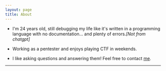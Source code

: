 ```yaml
---
layout: page
title: About
---
```


*   I'm 24 years old, still debugging my life like it's written in a programming language with no documentation... and plenty of errors.*[Not from chatgpt]*
*   Working as a pentester and enjoys playing CTF in weekends.

*   I like asking questions and answering them! Feel free to contact [me](mailto:praveendhinakaran27@gmail.com). 

***


